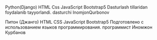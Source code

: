 Python(Django)
HTML
Css
JavaScript
Bootstrap5
Dasturlash tillaridan foydalanib tayyorlandi. dasturchi InomjonQurbonov

Питон (Джанго)
HTML
CSS
JavaScript
Bootstrap5
Подготовлено с использованием языков программирования. программист Иномжон Курбанов
